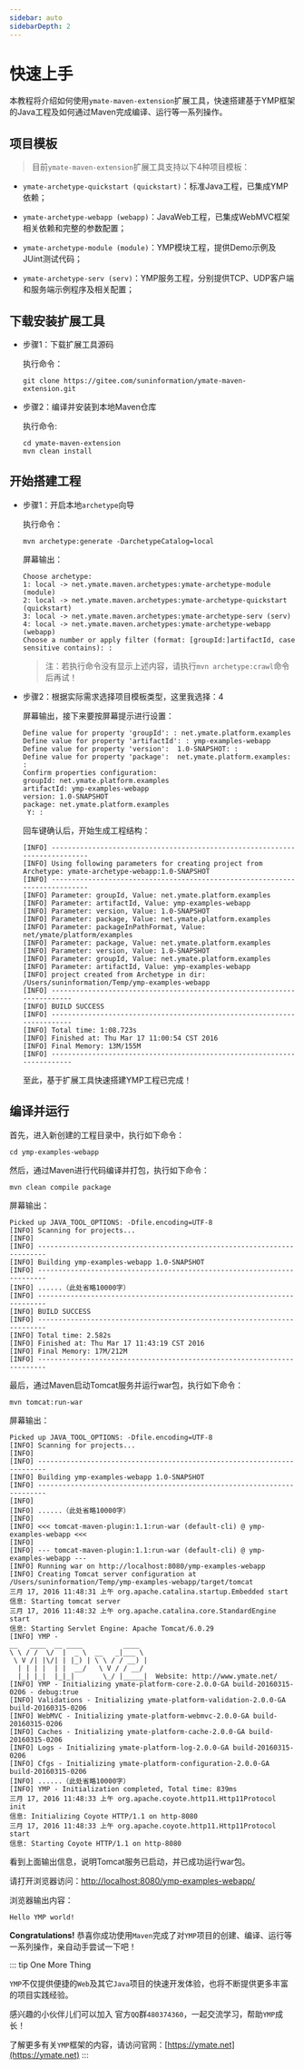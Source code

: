 ```yaml
---
sidebar: auto
sidebarDepth: 2
---
```


# 快速上手

本教程将介绍如何使用`ymate-maven-extension`扩展工具，快速搭建基于YMP框架的Java工程及如何通过Maven完成编译、运行等一系列操作。

## 项目模板

> 目前`ymate-maven-extension`扩展工具支持以下4种项目模板：

- `ymate-archetype-quickstart (quickstart)`：标准Java工程，已集成YMP依赖；

- `ymate-archetype-webapp (webapp)`：JavaWeb工程，已集成WebMVC框架相关依赖和完整的参数配置；

- `ymate-archetype-module (module)`：YMP模块工程，提供Demo示例及JUint测试代码；

- `ymate-archetype-serv (serv)`：YMP服务工程，分别提供TCP、UDP客户端和服务端示例程序及相关配置；

## 下载安装扩展工具

- 步骤1：下载扩展工具源码

    执行命令：
    
    ```
    git clone https://gitee.com/suninformation/ymate-maven-extension.git
    ```

- 步骤2：编译并安装到本地Maven仓库

    执行命令: 
    
    ```
    cd ymate-maven-extension
    mvn clean install
    ```

## 开始搭建工程

- 步骤1：开启本地`archetype`向导

    执行命令：
    
    ```
    mvn archetype:generate -DarchetypeCatalog=local
    ```

	屏幕输出：

    ```
    Choose archetype:
    1: local -> net.ymate.maven.archetypes:ymate-archetype-module (module)
    2: local -> net.ymate.maven.archetypes:ymate-archetype-quickstart (quickstart)
    3: local -> net.ymate.maven.archetypes:ymate-archetype-serv (serv)
    4: local -> net.ymate.maven.archetypes:ymate-archetype-webapp (webapp)
    Choose a number or apply filter (format: [groupId:]artifactId, case sensitive contains): :
    ```

    > 注：若执行命令没有显示上述内容，请执行`mvn archetype:crawl`命令后再试！

- 步骤2：根据实际需求选择项目模板类型，这里我选择：4

    屏幕输出，接下来要按屏幕提示进行设置：
    
    ```
    Define value for property 'groupId': : net.ymate.platform.examples
    Define value for property 'artifactId': : ymp-examples-webapp
    Define value for property 'version':  1.0-SNAPSHOT: :
    Define value for property 'package':  net.ymate.platform.examples: :
    Confirm properties configuration:
    groupId: net.ymate.platform.examples
    artifactId: ymp-examples-webapp
    version: 1.0-SNAPSHOT
    package: net.ymate.platform.examples
     Y: :
    ```

    回车键确认后，开始生成工程结构：

    ```
    [INFO] ----------------------------------------------------------------------------
    [INFO] Using following parameters for creating project from Archetype: ymate-archetype-webapp:1.0-SNAPSHOT
    [INFO] ----------------------------------------------------------------------------
    [INFO] Parameter: groupId, Value: net.ymate.platform.examples
    [INFO] Parameter: artifactId, Value: ymp-examples-webapp
    [INFO] Parameter: version, Value: 1.0-SNAPSHOT
    [INFO] Parameter: package, Value: net.ymate.platform.examples
    [INFO] Parameter: packageInPathFormat, Value: net/ymate/platform/examples
    [INFO] Parameter: package, Value: net.ymate.platform.examples
    [INFO] Parameter: version, Value: 1.0-SNAPSHOT
    [INFO] Parameter: groupId, Value: net.ymate.platform.examples
    [INFO] Parameter: artifactId, Value: ymp-examples-webapp
    [INFO] project created from Archetype in dir: /Users/suninformation/Temp/ymp-examples-webapp
    [INFO] ------------------------------------------------------------------------
    [INFO] BUILD SUCCESS
    [INFO] ------------------------------------------------------------------------
    [INFO] Total time: 1:08.723s
    [INFO] Finished at: Thu Mar 17 11:00:54 CST 2016
    [INFO] Final Memory: 13M/155M
    [INFO] ------------------------------------------------------------------------
    ```

    至此，基于扩展工具快速搭建YMP工程已完成！

## 编译并运行

首先，进入新创建的工程目录中，执行如下命令：

    cd ymp-examples-webapp

然后，通过Maven进行代码编译并打包，执行如下命令：

    mvn clean compile package

屏幕输出：

    Picked up JAVA_TOOL_OPTIONS: -Dfile.encoding=UTF-8
    [INFO] Scanning for projects...
    [INFO]
    [INFO] ------------------------------------------------------------------------
    [INFO] Building ymp-examples-webapp 1.0-SNAPSHOT
    [INFO] ------------------------------------------------------------------------
    [INFO] ......（此处省略10000字）
    [INFO] ------------------------------------------------------------------------
    [INFO] BUILD SUCCESS
    [INFO] ------------------------------------------------------------------------
    [INFO] Total time: 2.582s
    [INFO] Finished at: Thu Mar 17 11:43:19 CST 2016
    [INFO] Final Memory: 17M/212M
    [INFO] ------------------------------------------------------------------------

最后，通过Maven启动Tomcat服务并运行war包，执行如下命令：

    mvn tomcat:run-war

屏幕输出：

    Picked up JAVA_TOOL_OPTIONS: -Dfile.encoding=UTF-8
    [INFO] Scanning for projects...
    [INFO]
    [INFO] ------------------------------------------------------------------------
    [INFO] Building ymp-examples-webapp 1.0-SNAPSHOT
    [INFO] ------------------------------------------------------------------------
    [INFO]
    [INFO] ......（此处省略10000字）
    [INFO]
    [INFO] <<< tomcat-maven-plugin:1.1:run-war (default-cli) @ ymp-examples-webapp <<<
    [INFO]
    [INFO] --- tomcat-maven-plugin:1.1:run-war (default-cli) @ ymp-examples-webapp ---
    [INFO] Running war on http://localhost:8080/ymp-examples-webapp
    [INFO] Creating Tomcat server configuration at /Users/suninformation/Temp/ymp-examples-webapp/target/tomcat
    三月 17, 2016 11:48:31 上午 org.apache.catalina.startup.Embedded start
    信息: Starting tomcat server
    三月 17, 2016 11:48:32 上午 org.apache.catalina.core.StandardEngine start
    信息: Starting Servlet Engine: Apache Tomcat/6.0.29
    [INFO] YMP -
    __   ____  __ ____          ____
    \ \ / /  \/  |  _ \  __   _|___ \
     \ V /| |\/| | |_) | \ \ / / __) |
      | | | |  | |  __/   \ V / / __/
      |_| |_|  |_|_|       \_/ |_____|  Website: http://www.ymate.net/
    [INFO] YMP - Initializing ymate-platform-core-2.0.0-GA build-20160315-0206 - debug:true
    [INFO] Validations - Initializing ymate-platform-validation-2.0.0-GA build-20160315-0206
    [INFO] WebMVC - Initializing ymate-platform-webmvc-2.0.0-GA build-20160315-0206
    [INFO] Caches - Initializing ymate-platform-cache-2.0.0-GA build-20160315-0206
    [INFO] Logs - Initializing ymate-platform-log-2.0.0-GA build-20160315-0206
    [INFO] Cfgs - Initializing ymate-platform-configuration-2.0.0-GA build-20160315-0206
    [INFO] ......（此处省略10000字）
    [INFO] YMP - Initialization completed, Total time: 839ms
    三月 17, 2016 11:48:33 上午 org.apache.coyote.http11.Http11Protocol init
    信息: Initializing Coyote HTTP/1.1 on http-8080
    三月 17, 2016 11:48:33 上午 org.apache.coyote.http11.Http11Protocol start
    信息: Starting Coyote HTTP/1.1 on http-8080

看到上面输出信息，说明Tomcat服务已启动，并已成功运行war包。

请打开浏览器访问：[http://localhost:8080/ymp-examples-webapp/](http://localhost:8080/ymp-examples-webapp/)

浏览器输出内容：

    Hello YMP world!

**Congratulations!** 恭喜你成功使用`Maven`完成了对`YMP`项目的创建、编译、运行等一系列操作，亲自动手尝试一下吧！

::: tip One More Thing

`YMP`不仅提供便捷的`Web`及其它`Java`项目的快速开发体验，也将不断提供更多丰富的项目实践经验。

感兴趣的小伙伴儿们可以加入 官方`QQ`群`480374360`，一起交流学习，帮助`YMP`成长！

了解更多有关`YMP`框架的内容，请访问官网：[https://ymate.net](https://ymate.net)
:::